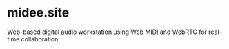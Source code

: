 # midee.site
Web-based digital audio workstation using Web MIDI and WebRTC for real-time collaboration.
